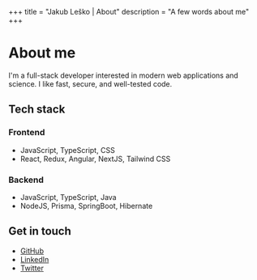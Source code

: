 +++
title       = "Jakub Leško | About"
description = "A few words about me"
+++

# About me

I'm a full-stack developer interested in modern web applications and science. I like fast, secure, and well-tested code.

## Tech stack

### Frontend
- JavaScript, TypeScript, CSS
- React, Redux, Angular, NextJS, Tailwind CSS

### Backend
- JavaScript, TypeScript, Java
- NodeJS, Prisma, SpringBoot, Hibernate

## Get in touch

- [GitHub](https://github.com/kubadlo)
- [LinkedIn](https://www.linkedin.com/in/jakublesko/)
- [Twitter](https://twitter.com/kubadlo)
